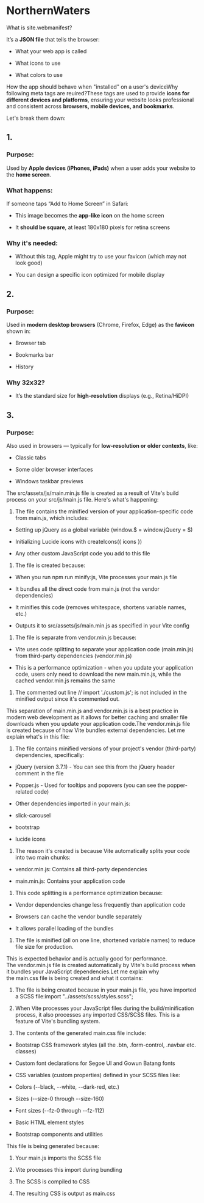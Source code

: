 # NorthernWaters

What is site.webmanifest?

It’s a **JSON file** that tells the browser:

*   What your web app is called

*   What icons to use

*   What colors to use


How the app should behave when "installed" on a user's deviceWhy following meta tags are reuired?These  tags are used to provide **icons for different devices and platforms**, ensuring your website looks professional and consistent across **browsers, mobile devices, and bookmarks**.

Let's break them down:

1\.
----

### Purpose:

Used by **Apple devices (iPhones, iPads)** when a user adds your website to the **home screen**.

### What happens:

If someone taps “Add to Home Screen” in Safari:

*   This image becomes the **app-like icon** on the home screen

*   It **should be square**, at least 180x180 pixels for retina screens


### Why it's needed:

*   Without this tag, Apple might try to use your favicon (which may not look good)

*   You can design a specific icon optimized for mobile display


2\.
----

### Purpose:

Used in **modern desktop browsers** (Chrome, Firefox, Edge) as the **favicon** shown in:

*   Browser tab

*   Bookmarks bar

*   History


### Why 32x32?

*   It’s the standard size for **high-resolution** displays (e.g., Retina/HiDPI)


3\.
----

### Purpose:

Also used in browsers — typically for **low-resolution or older contexts**, like:

*   Classic tabs

*   Some older browser interfaces

*   Windows taskbar previews


The src/assets/js/main.min.js file is created as a result of Vite's build process on your src/js/main.js file. Here's what's happening:

1.  The file contains the minified version of your application-specific code from main.js, which includes:


*   Setting up jQuery as a global variable (window.$ = window.jQuery = $)

*   Initializing Lucide icons with createIcons({ icons })

*   Any other custom JavaScript code you add to this file


1.  The file is created because:


*   When you run npm run minify:js, Vite processes your main.js file

*   It bundles all the direct code from main.js (not the vendor dependencies)

*   It minifies this code (removes whitespace, shortens variable names, etc.)

*   Outputs it to src/assets/js/main.min.js as specified in your Vite config


1.  The file is separate from vendor.min.js because:


*   Vite uses code splitting to separate your application code (main.min.js) from third-party dependencies (vendor.min.js)

*   This is a performance optimization - when you update your application code, users only need to download the new main.min.js, while the cached vendor.min.js remains the same


1.  The commented out line // import './custom.js'; is not included in the minified output since it's commented out.


This separation of main.min.js and vendor.min.js is a best practice in modern web development as it allows for better caching and smaller file downloads when you update your application code.The vendor.min.js file is created because of how Vite bundles external dependencies. Let me explain what's in this file:

1.  The file contains minified versions of your project's vendor (third-party) dependencies, specifically:


*   jQuery (version 3.7.1) - You can see this from the jQuery header comment in the file

*   Popper.js - Used for tooltips and popovers (you can see the popper-related code)

*   Other dependencies imported in your main.js:

*   slick-carousel

*   bootstrap

*   lucide icons


1.  The reason it's created is because Vite automatically splits your code into two main chunks:


*   vendor.min.js: Contains all third-party dependencies

*   main.min.js: Contains your application code


1.  This code splitting is a performance optimization because:


*   Vendor dependencies change less frequently than application code

*   Browsers can cache the vendor bundle separately

*   It allows parallel loading of the bundles


1.  The file is minified (all on one line, shortened variable names) to reduce file size for production.


This is expected behavior and is actually good for performance. The vendor.min.js file is created automatically by Vite's build process when it bundles your JavaScript dependencies.Let me explain why the main.css file is being created and what it contains:

1.  The file is being created because in your main.js file, you have imported a SCSS file:import "../assets/scss/styles.scss";

2.  When Vite processes your JavaScript files during the build/minification process, it also processes any imported CSS/SCSS files. This is a feature of Vite's bundling system.

3.  The contents of the generated main.css file include:


*   Bootstrap CSS framework styles (all the .btn, .form-control, .navbar etc. classes)

*   Custom font declarations for Segoe UI and Gowun Batang fonts

*   CSS variables (custom properties) defined in your SCSS files like:

*   Colors (--black, --white, --dark-red, etc.)

*   Sizes (--size-0 through --size-160)

*   Font sizes (--fz-0 through --fz-112)

*   Basic HTML element styles

*   Bootstrap components and utilities


This file is being generated because:

1.  Your main.js imports the SCSS file

2.  Vite processes this import during bundling

3.  The SCSS is compiled to CSS

4.  The resulting CSS is output as main.css